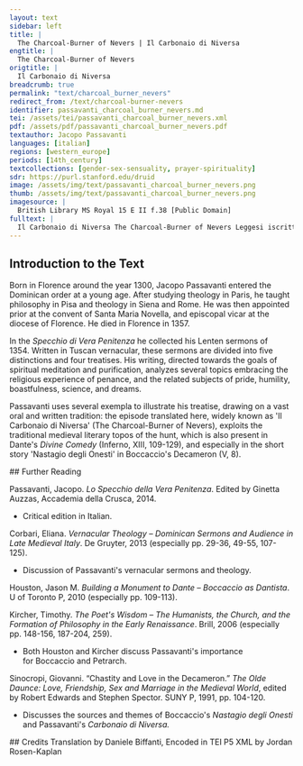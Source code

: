 ```yaml
---
layout: text
sidebar: left
title: |
  The Charcoal-Burner of Nevers | Il Carbonaio di Niversa
engtitle: |
  The Charcoal-Burner of Nevers
origtitle: |
  Il Carbonaio di Niversa
breadcrumb: true
permalink: "text/charcoal_burner_nevers"
redirect_from: /text/charcoal-burner-nevers
identifier: passavanti_charcoal_burner_nevers.md
tei: /assets/tei/passavanti_charcoal_burner_nevers.xml
pdf: /assets/pdf/passavanti_charcoal_burner_nevers.pdf
textauthor: Jacopo Passavanti
languages: [italian]
regions: [western_europe]
periods: [14th_century]
textcollections: [gender-sex-sensuality, prayer-spirituality]
sdr: https://purl.stanford.edu/druid 
image: /assets/img/text/passavanti_charcoal_burner_nevers.png
thumb: /assets/img/text/passavanti_charcoal_burner_nevers.png
imagesource: |
  British Library MS Royal 15 E II f.38 [Public Domain]
fulltext: |
  Il Carbonaio di Niversa The Charcoal-Burner of Nevers Leggesi iscritto da Elinando, che nel contado di Niversa fu uno povero uomo, il quale era buono e temente Iddio, ch'era carbonaio, e di quella arte si vivea. It can be read in Elinando's writings E avendo egli accesa la fossa de' carboni una volta, e sendo la notte in una sua capannetta a guardia della incesa fossa, sentì in su l'ora della mezzanotte grandi strida. And once, when he had lit the charcoal pit and was spending the night in a small hut guarding the burning pit, around midnight he heard some loud wailing. Usci fuori per vedere che fosse, e vide venire in verso la fossa, correndo e stridendo, una femmina iscapigliata e ignuda; e dietro le venta umo cavaliere in su uno cavallo nero correndo, con uno coltello ignudo in mano; e della bocca e degli occhi e del naso del cavaliere e del cavallo uscia fiamma di fuoco ardente. He went out to see what it was and he saw, coming towards the pit, running and wailing, a woman disheveled and naked; and behind her, with a naked dagger in his hand, came a knight riding a black horse; and from the mouth, eyes, and nose of the knight and the horse came a flame of blazing fire. Giugnendo la femmina alla fossa, ch'ardea, non passò più oltre, e nella fossa non ardiva di gittarsi; ma correndo intorno alla fossa, fu so praggiunta dalcavaliere, che dietro le correa; la quale traendo guai, presa per li svolazzanti o capelli, crudelmente la feri per lo mezzo del petto col coltello che tenea in mano. Once the woman reached the burning pit, she couldn't cross it, and she didn't have the courage to throw herself into the pit; but, running around the pit, she was overtaken by the knight, who was chasing her; he grabbed her by her windswept hair, and while she was wailing, he fiercely wounded her in the center of her chest with the dagger he was holding in his hand. E cadendo in terra, con molto ispargimento di sangue, si la riprese per li insanguinati capelli, e gittòlla nella fossa de'carboni ardenti; dove lasciandola stare per alcuno spazio di tempo, tutta focosa e arsa la ritolse; e ponéndolasi davanti in sul collo del cavallo, correndo se n'andò per la via dond'era venuto. As she fell to the ground, splattering blood everywhere, he grabbed her again by her now bloodied hair and he threw her into the pit of burning charcoal. He left her there for a little while, taking her out once she was smoldering and burnt. Finally, he placed her in front of himself across his horse's back and he galloped away in the direction from which he had come. La seconda e la terza notte vide il carbonaio la simile visione. On the second and third night the charcoal-burner saw the same vision. Donde, essendo egli dimestico del conte di Niversa, tra per l'arte sua de' carboni, e per la bontà la quale il conte, ch'era uomo d'anima, gradiva, venne al conte, e dissegli la visione che tre notti avea veduta. And, since he was acquainted with the Count of Nevers, both because of his charcoal-craft and because of his kindness, which the count - a religious man - appreciated, he went to the count and told him about the vision that he had seen for three nights. Venne il conte col carbonaio al luogo della fossa; e vegghiando insieme nella capannetta, nell'ora usata venne la femmina stridendo, e 'l cavaliere dietro, e feciono tutto ciò che 'l carbonaio avea veduto. Il conte, avvegna che per lo orribile fatto ch'avea veduto, fosse molto spaventato, prese ardire. The count went with the charcoal-burner to the place where the pit was. While they were keeping watch together in the hut, at the usual hour, the woman came wailing, with the knight following her, and they did everything that the charcoal-burner had seen them do. E partendosi il cavaliere ispietato colla donna arsa attraversata in su 'l nero cavallo, gridò iscongiurandolo che dovesse ristare, e sporre la mostrata visione. The count took courage, even though he was terrified by the horrible event that he had seen. As the merciless knight was leaving with the burnt woman lying on the black horse, the count shouted, begging him to stay and to explain the vision that had been shown. Volse il cavaliere il cavallo, e fortemente piangendo, si rispose e disse: Da poi, conte, che tu vuoi sapere i mostrio martiri, i quali Iddio t'ha voluto mostrare, sappi ch'io fu'Giuffredi tuo cavaliere, e in tua corte nodrito. The knight turned the horse around and, crying loudly he answered, saying: “Count, since you want to know about our tortures Questa femmina, contro a cui io sono tanto crudele e fiero, è dama Beatrice, moglie che fu del tuo caro cavaliere Berlin ghieri. This woman, to whom I am so cruel and ferocious, is Lady Beatrice, who was wife to your dear knight Berlinghieri. Noi prendendo piacere di disonesto amore l'uno dell'altro, ci conducemmo a consentimento di peccato; il quale a tanto condusse lei, che per potere fare più liberamente il male, uccise il suo marito. Taking pleasure in a deceitful love for each other, we drove each other E perseverammo nel peccato in fino alla 'nfermità della morte; ma nella infermità della morte, in prima ella e poi io tornammo a penitenzia; e confessando il nostro peccato, ricevemmo misericordia da Dio, il quale mutò la pena eterna dello 'nferno in pena temporale di purgatoro. We continued in sin until the frailty of death; but in the frailty of death, we repented, she first and then I. Since we confessed our sin, we received mercy from God, who transformed the eternal punishment Onde sappi che noi non siamo dannati, ma facciamo in cotale guisa, com'hai veduto, per nostro purgatoro; e averanno fine, quando che sia, nostre gravi pene. You should then know that we are not damned, but we act in this way, as you have seen, for our purgatory, but our severe punishments will come to an end eventuallyˮ. E domandando il conte che gli desse ad intendere le loro pene più specificatamente, rispose con lagrime e sospiri: imperò che questa donna per amore di me uccise il suo marito, l'è data questa penitenzia, che ogni notte, tanto quanto ha istanziato la divina giustizia, patisce per le mie mani duolo di penosa morte di coltello. When the count asked him to explain their punishments with more specificity, he answered with tears and sighs: “Since this woman, out of love for me, killed her husband, the following punishment is given to her: every night, for as long as divine justice has established, she suffers by my hands the pain of a dolorous death by dagger. E imperò ch'ella ebbe in vero di me ardente amore di carnale concupiscenzia, per le mie mani ogni notte è gittata ad ardere nel fuoco, come nella visione vi fu mostrato. Because she felt toward me a burning love of carnal concupiscence, by my hands every night she is thrown into the fire to burn, as it was shown to you in the vision. E come già ci vedemmo con grande disio e con piacere di gran diletto, cosi ora ci veggiamo con grande odio e ci perseguitiamo con grande isdegno. And as before we saw each other with great desire and with the pleasure of great joy, now we see each other with great hatred and we chase each other with great disdain. E come l'uno fu cagione all'altro d'accendimento di disordinato amore, così l'uno è cagione all'altro di crudele tormento: chè ogni pena ch'io fo patire a lei, sostegno io; chè 'l coltello di che io la ferisco, tutto è fuoco che non si spegne; e gittandola nel fuoco, e traéndonela e portandola, tutto ardo io di quello medesimo fuoco ch'arde ella. Just as each caused the other to burn with dishonest E 'l cavallo si è uno demonio, al quale siamo dati, che ci ha a tormentare. And the horse is a demon, to whom we are given, and who is charged with tormenting us. Molte altre sono le nostre pene. We have many more punishments. Pregate Iddio per noi; e fate limosine e dire messe, acciò che si alleggierino o i nostri martiri. Pray to God for us, and give alms, and have masses said, so that our tortures may be lightened. E, questo detto, spari, come saetta folgore. And, having said this, he disappeared like a flash of lightning. Non c'incresca adunque, dilettissimi miei, sofferire alquanto di pena qui, acciò che possiamo iscampare da quelle orribili pene e dolorosi tormenti dell'altra vita, alla quale, o vogliamo noi o no, pure ci conviene andare. We shouldn't regret then, my dears, suffering a few punishments here, in order to avoid those horrible punishments and painful torments in the other life where, willing or not, we nevertheless must go.  = transcription  = translation     
--- 
```

## Introduction to the Text 
<p>Born in Florence around the year 1300, Jacopo Passavanti entered the Dominican order at a young age. After studying theology in Paris, he taught philosophy in Pisa and theology in Siena and Rome. He was then appointed prior at the convent of Santa Maria Novella, and episcopal vicar at the diocese of Florence. He died in Florence in 1357.</p> <p>In the <em>Specchio di Vera Penitenza</em> he collected his Lenten sermons of 1354. Written in Tuscan vernacular, these sermons are divided into five distinctions and four treatises. His writing, directed towards the goals of spiritual meditation and purification, analyzes several topics embracing the religious experience of penance, and the related subjects of pride, humility, boastfulness, science, and dreams.</p> <p>Passavanti uses several exempla to illustrate his treatise, drawing on a vast oral and written tradition: the episode translated here, widely known as 'Il Carbonaio di Niversa' (The Charcoal-Burner of Nevers), exploits the traditional medieval literary topos of the hunt, which is also present in Dante's <em>Divine Comedy</em> (Inferno, XIII, 109-129), and especially in the short story 'Nastagio degli Onesti' in Boccaccio's Decameron (V, 8).</p>
## Further Reading 
<p>Passavanti, Jacopo. <em>Lo Specchio della Vera Penitenza</em>. Edited by Ginetta Auzzas, Accademia della Crusca, 2014.</p> <ul> <li>Critical edition in Italian.</li> </ul> <p>Corbari, Eliana. <em>Vernacular Theology – Dominican Sermons and Audience in Late Medieval Italy</em>. De Gruyter, 2013 (especially pp. 29-36, 49-55, 107-125).</p> <ul> <li>Discussion of Passavanti's vernacular sermons and theology.</li> </ul> <p>Houston, Jason M. <em>Building a Monument to Dante – Boccaccio as Dantista</em>. U of Toronto P, 2010 (especially pp. 109-113).</p> <p>Kircher, Timothy. <em>The Poet's Wisdom – The Humanists, the Church, and the Formation of Philosophy in the Early Renaissance</em>. Brill, 2006 (especially pp. 148-156, 187-204, 259).</p> <ul> <li>Both Houston and Kircher discuss Passavanti's importance for Boccaccio and Petrarch.</li> </ul> <p>Sinocropi, Giovanni. “Chastity and Love in the Decameron.” <em>The Olde Daunce: Love, Friendship, Sex and Marriage in the Medieval World</em>, edited by Robert Edwards and Stephen Spector. SUNY P, 1991, pp. 104-120.</p> <ul> <li>Discusses the sources and themes of Boccaccio's <em>Nastagio degli Onesti</em> and Passavanti's <em>Carbonaio di Niversa.</em></li> </ul>
## Credits
Translation by Daniele Biffanti, Encoded in TEI P5 XML by Jordan Rosen-Kaplan
